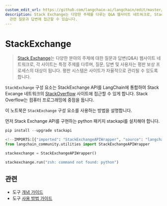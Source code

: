 ```yaml
---
custom_edit_url: https://github.com/langchain-ai/langchain/edit/master/docs/docs/integrations/tools/stackexchange.ipynb
description: Stack Exchange는 다양한 주제를 다루는 Q&A 웹사이트 네트워크로, StackOverflow API를 통해 프로그래밍
  관련 질문과 답변에 접근할 수 있습니다.
---
```


# StackExchange

> [Stack Exchange](https://stackexchange.com/)는 다양한 분야의 주제에 대한 질문과 답변(Q&A) 웹사이트 네트워크로, 각 사이트는 특정 주제를 다루며, 질문, 답변 및 사용자는 평판 보상 프로세스의 대상이 됩니다. 평판 시스템은 사이트가 자율적으로 관리될 수 있도록 합니다.

`StackExchange` 구성 요소는 StackExchange API를 LangChain에 통합하여 Stack Excange 네트워크의 [StackOverflow](https://stackoverflow.com/) 사이트에 접근할 수 있게 합니다. Stack Overflow는 컴퓨터 프로그래밍에 중점을 둡니다.

이 노트북은 `StackExchange` 구성 요소를 사용하는 방법을 설명합니다.

먼저 Stack Exchange API를 구현하는 python 패키지 stackapi를 설치해야 합니다.

```python
pip install --upgrade stackapi
```


```python
<!--IMPORTS:[{"imported": "StackExchangeAPIWrapper", "source": "langchain_community.utilities", "docs": "https://api.python.langchain.com/en/latest/utilities/langchain_community.utilities.stackexchange.StackExchangeAPIWrapper.html", "title": "StackExchange"}]-->
from langchain_community.utilities import StackExchangeAPIWrapper

stackexchange = StackExchangeAPIWrapper()

stackexchange.run("zsh: command not found: python")
```


## 관련

- 도구 [개념 가이드](/docs/concepts/#tools)
- 도구 [사용 방법 가이드](/docs/how_to/#tools)